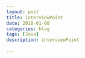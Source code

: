 ```yaml
---  
layout: post  
title: interviewPoint  
date: 2018-01-08
categories: blog  
tags: [Java]  
description: interviewPoint  
  
---  
```

